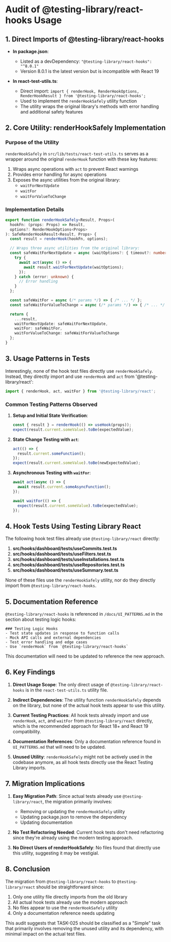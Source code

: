 # Audit of @testing-library/react-hooks Usage

## 1. Direct Imports of @testing-library/react-hooks

- **In package.json**:
  - Listed as a devDependency: `"@testing-library/react-hooks": "^8.0.1"`
  - Version 8.0.1 is the latest version but is incompatible with React 19

- **In react-test-utils.ts**:
  - Direct import: `import { renderHook, RenderHookOptions, RenderHookResult } from '@testing-library/react-hooks';`
  - Used to implement the `renderHookSafely` utility function
  - The utility wraps the original library's methods with error handling and additional safety features

## 2. Core Utility: renderHookSafely Implementation

### Purpose of the Utility

`renderHookSafely` in `src/lib/tests/react-test-utils.ts` serves as a wrapper around the original `renderHook` function with these key features:

1. Wraps async operations with `act` to prevent React warnings
2. Provides error handling for async operations
3. Exposes the async utilities from the original library:
   - `waitForNextUpdate`
   - `waitFor`
   - `waitForValueToChange`

### Implementation Details

```typescript
export function renderHookSafely<Result, Props>(
  hookFn: (props: Props) => Result,
  options?: RenderHookOptions<Props>
): SafeRenderHookResult<Result, Props> {
  const result = renderHook(hookFn, options);

  // Wraps three async utilities from the original library:
  const safeWaitForNextUpdate = async (waitOptions?: { timeout?: number }) => {
    try {
      await act(async () => {
        await result.waitForNextUpdate(waitOptions);
      });
    } catch (error: unknown) {
      // Error handling
    }
  };

  const safeWaitFor = async (/* params */) => { /* ... */ };
  const safeWaitForValueToChange = async (/* params */) => { /* ... */ };

  return {
    ...result,
    waitForNextUpdate: safeWaitForNextUpdate,
    waitFor: safeWaitFor,
    waitForValueToChange: safeWaitForValueToChange
  };
}
```

## 3. Usage Patterns in Tests

Interestingly, none of the hook test files directly use `renderHookSafely`. Instead, they directly import and use `renderHook` and `act` from '@testing-library/react':

```typescript
import { renderHook, act, waitFor } from '@testing-library/react';
```

### Common Testing Patterns Observed

1. **Setup and Initial State Verification**:
   ```typescript
   const { result } = renderHook(() => useHook(props));
   expect(result.current.someValue).toBe(expectedValue);
   ```

2. **State Change Testing with `act`**:
   ```typescript
   act(() => {
     result.current.someFunction();
   });
   expect(result.current.someValue).toBe(newExpectedValue);
   ```

3. **Asynchronous Testing with `waitFor`**:
   ```typescript
   await act(async () => {
     await result.current.someAsyncFunction();
   });
   
   await waitFor(() => {
     expect(result.current.someValue).toBe(expectedValue);
   });
   ```

## 4. Hook Tests Using Testing Library React

The following hook test files already use `@testing-library/react` directly:

1. **src/hooks/dashboard/__tests__/useCommits.test.ts**
2. **src/hooks/dashboard/__tests__/useFilters.test.ts**
3. **src/hooks/dashboard/__tests__/useInstallations.test.ts**
4. **src/hooks/dashboard/__tests__/useRepositories.test.ts**
5. **src/hooks/dashboard/__tests__/useSummary.test.ts**

None of these files use the `renderHookSafely` utility, nor do they directly import from `@testing-library/react-hooks`.

## 5. Documentation Reference

`@testing-library/react-hooks` is referenced in `/docs/UI_PATTERNS.md` in the section about testing logic hooks:

```
### Testing Logic Hooks
- Test state updates in response to function calls
- Mock API calls and external dependencies
- Test error handling and edge cases
- Use `renderHook` from `@testing-library/react-hooks`
```

This documentation will need to be updated to reference the new approach.

## 6. Key Findings

1. **Direct Usage Scope**: The only direct usage of `@testing-library/react-hooks` is in the `react-test-utils.ts` utility file.

2. **Indirect Dependencies**: The utility function `renderHookSafely` depends on the library, but none of the actual hook tests appear to use this utility.

3. **Current Testing Practices**: All hook tests already import and use `renderHook`, `act`, and `waitFor` from `@testing-library/react` directly, which is the recommended approach for React 18+ and React 19 compatibility.

4. **Documentation References**: Only a documentation reference found in `UI_PATTERNS.md` that will need to be updated.

5. **Unused Utility**: `renderHookSafely` might not be actively used in the codebase anymore, as all hook tests directly use the React Testing Library imports.

## 7. Migration Implications

1. **Easy Migration Path**: Since actual tests already use `@testing-library/react`, the migration primarily involves:
   - Removing or updating the `renderHookSafely` utility
   - Updating package.json to remove the dependency
   - Updating documentation

2. **No Test Refactoring Needed**: Current hook tests don't need refactoring since they're already using the modern testing approach.

3. **No Direct Users of renderHookSafely**: No files found that directly use this utility, suggesting it may be vestigial.

## 8. Conclusion

The migration from `@testing-library/react-hooks` to `@testing-library/react` should be straightforward since:

1. Only one utility file directly imports from the old library
2. All actual hook tests already use the modern approach
3. No files appear to use the `renderHookSafely` utility
4. Only a documentation reference needs updating

This audit suggests that TASK-025 should be classified as a "Simple" task that primarily involves removing the unused utility and its dependency, with minimal impact on the actual test files.